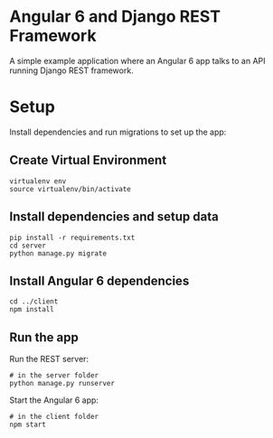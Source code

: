 
# Angular 6 and Django REST Framework

A simple example application where an Angular 6 app talks to an API running
Django REST framework.

# Setup

Install dependencies and run migrations to set up the app:

## Create Virtual Environment
```
virtualenv env
source virtualenv/bin/activate
```

## Install dependencies and setup data

```
pip install -r requirements.txt
cd server
python manage.py migrate
```

## Install Angular 6 dependencies

```
cd ../client
npm install
```

## Run the app

Run the REST server:

```
# in the server folder
python manage.py runserver
```

Start the Angular 6 app:

```
# in the client folder
npm start
```

